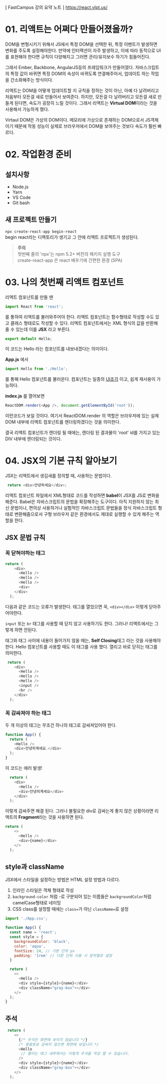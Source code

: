 [ FastCampus 강의 요약 노트 ]
https://react.vlpt.us/

# 01. 리액트는 어쩌다 만들어졌을까?

DOM을 변형시키기 위해서 JS에서 특정 DOM을 선택한 뒤, 특정 이벤트가 발생하면 변화를 주도록 설정해야한다.
만약에 인터랙션이 자주 발생하고, 이에 따라 동적으로 UI를 표현해야 한다면 규칙이 다양해지고 그러면 관리/유지보수 하기가 힘들어진다.

그래서 Ember, Backbone, AngularJS등의 프레임워크가 만들어졌다. 자바스크립트의 특정 값이 바뀌면 특정 DOM의 속성이 바뀌도록 연결해주어서, 업데이트 하는 작업을 간소화해주는 방식이다.

리액트는 DOM을 어떻게 업데이트할 지 규칙을 정하는 것이 아닌, 아예 다 날려버리고 처음부터 모든걸 새로 만들어서 보여준다. 하지만, 모든걸 다 날려버리고 모든걸 새로 만들게 된다면, 속도가 굉장히 느릴 것이다. 그래서 리액트는 **Virtual DOM**이라는 것을 사용해서 가능하게 했다.

Virtaul DOM은 가상의 DOM이다. 메모리에 가상으로 존재하는 DOM으로서 JS객체이기 때문에 작동 성능이 실제로 브라우저에서 DOM을 보여주는 것보다 속도가 훨씬 빠르다.


# 02. 작업환경 준비

## 설치사항
* Node.js
* Yarn
* VS Code
* Git bash

## 새 프로젝트 만들기
``` npx create-react-app begin-react ```  
begin react라는 디렉토리가 생기고 그 안에 리액트 프로젝트가 생성된다.  

> **주의**  
> 첫번째 줄의 'npx'는 npm 5.2+ 버전의 패키지 실행 도구  
> create-react-app 은 react 배우기에 간편한 환경 (SPA)


# 03. 나의 첫번째 리액트 컴포넌트

리액트 컴포넌트를 만들 땐

```javascript
import React from 'react'; 
```

를 통하여 리액트를 불러와주어야 한다. 리액트 컴포넌트는 함수형태로 작성할 수도 있고 클래스 형태로도 작성할 수 있다. 리액트 컴포넌트에서는 XML 형식의 값을 반환해 줄 수 있는데 이를 **JSX** 라고 부른다.

```javascript
export default Hello; 
```  

이 코드는 Hello 라는 컴포넌트를 내보내겠다는 의미이다.

**App.js** 에서 

```javascript
import Hello from './Hello'; 
```

를 통해 Hello 컴포넌트를 불러온다. 컴포넌트는 일종의 <U>UI조각</U> 이고, 쉽게 재사용이 가능하다.

**index.js** 를 열어보면

```javascript
ReactDOM.render(<App />, document.getElementById('root')); 
```

이런코드가 보일 것이다.
여기서 ReactDOM.render 의 역할은 브라우저에 있는 실제 DOM 내부에 리액트 컴포넌트를 렌더링하겠다는 것을 의미한다.

결국 리액트 컴포넌트가 렌더링 될 때에는, 렌더링 된 결과물이 'root' id를 가지고 있는 DIV 내부에 렌더링되는 것이다.

# 04. JSX의 기본 규칙 알아보기

JSX는 리액트에서 생김새를 정의할 때, 사용하는 문법이다.  

```javascript
 return <div>안녕하세요</div>; 
```

리액트 컴포넌트 파일에서 XML형태로 코드를 작성하면 **babel**이 JSX를 JS로 변화을 해준다.
Babel은 자바스크립트의 문법을 확장해주는 도구이다. 아직 지원하지 않는 최신 문법이나, 편의상 사용하거나 실험적인 자바스크립트 문법들을 정식 자바스크립트 형태로 변환해줌으로서 구형 브라우저 같은 환경에서도 제대로 실행할 수 있게 해주는 역할을 한다.

## JSX 문법 규칙

### 꼭 닫혀야하는 태그

```javascript
return (
    <div>
      <Hello />
      <Hello />
      <Hello />
      <div>
    </div>
  ); 
```

다음과 같은 코드는 오류가 발생한다.
태그를 열었으면 꼭, ```<div></div>``` 이렇게 닫아주어야한다.

```input``` 또는 ```br``` 태그를 사용할 때 닫지 않고 사용하기도 한다.
그러나! 리액트에서는 그렇게 하면 안된다.

태그와 태그 사이에 내용이 들어가지 않을 때는, **Self Closing**태그 라는 것을 사용해야 한다. Hello 컴포넌트를 사용할 때도 이 태그를 사용 했다. 열리고 바로 닫히는 태그를 의미한다.

```javascript
 return (
    <div>
      <Hello />
      <Hello />
      <Hello />
      <input />
      <br />
    </div>
  );
```

### 꼭 감싸져야 하는 태그

두 개 이상의 태그는 무조건 하나의 태그로 감싸져있어야 한다.
```javascript
function App() {
  return (
    <Hello />
    <div>안녕히계세요.</div>
  );
}
```
이 코드는 에러 발생!

```javascript
  return (
    <div>
      <Hello />
      <div>안녕히계세요</div>
    </div>
  );
```
이렇게 감싸주면 해결 된다. 그러나 불필요한 div로 감싸는게 좋지 않은 상황이라면 리액트의 **Fragment**라는 것을 사용하면 된다.
```javascript
return (
    <>
      <Hello />
      <div>{name}</div>
    </>
  );
```

## style과 className
JSX에서 스타일을 설정하는 방법은 HTML 설정 방법과 다르다.
1. 인라인 스타일은 객체 형태로 작성
2. ```background-color``` 처럼 -로 구분되어 있는 이름들은 ```backgroundColor```처럼 camelCase형태로 네이밍
3. CSS class를 설정할 때에는 ```class=```가 아닌 ```className=```로 설정

```javascript
import './App.css';

function App() {
  const name = 'react';
  const style = {
    backgroundColor: 'black',
    color: 'aqua',
    fontSize: 24, // 기본 단위 px
    padding: '1rem' // 다른 단위 사용 시 문자열로 설정
  }

  return (
    <>
      <Hello />
      <div style={style}>{name}</div>
      <div className="gray-box"></div>
    </>
  );
}
```

## 주석
```javascript
 return (
    <>
      {/* 주석은 화면에 보이지 않습니다 */}
      /* 중괄호로 감싸지 않으면 화면에 보입니다 */
      <Hello 
       // 열리는 태그 내부에서는 이렇게 주석을 작성 할 수 있습니다.
      />
      <div style={style}>{name}</div>
      <div className="gray-box"></div>
    </>
  );
```